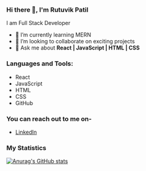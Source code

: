 ### Hi there 👋, I'm Rutuvik Patil
I am Full Stack Developer

- 🌱 I’m currently learning MERN
- 👯 I’m looking to collaborate on exciting projects
- 💬 Ask me about **React | JavaScript | HTML | CSS**


### Languages and Tools:
- React
- JavaScript
- HTML
- CSS
- GitHub

### You can reach out to me on-
- [LinkedIn](https://www.linkedin.com/in/rutuvikpatil)

### My Statistics
[![Anurag's GitHub stats](https://github-readme-stats.vercel.app/api?username=rutuvikp)](https://github.com/rutuvikp/github-readme-stats)
